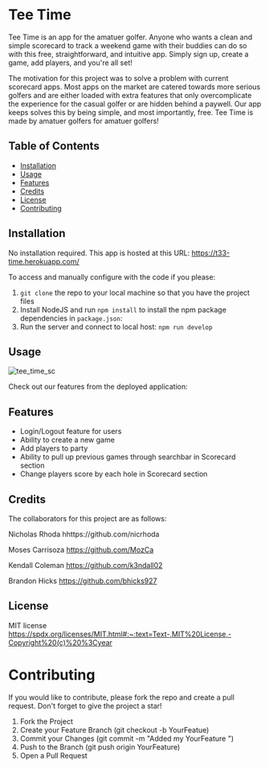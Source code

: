 # Tee Time

Tee Time is an app for the amatuer golfer. Anyone who wants a clean and simple scorecard to track a weekend game with their buddies can do so with this free, straightforward, and intuitive app. Simply sign up, create a game, add players, and you're all set!


The motivation for this project was to solve a problem with current scorecard apps. Most apps on the market are catered towards more serious golfers and are either loaded with extra features that only overcomplicate the experience for the casual golfer or are hidden behind a paywell. Our app keeps solves this by being simple, and most importantly, free. Tee Time is made by amatuer golfers for amatuer golfers!



## Table of Contents 
  - [Installation](#installation)
  - [Usage](#usage)
  - [Features](#features)
  - [Credits](#credits)
  - [License](#license)
  - [Contributing](#credits)
  

## Installation

No installation required. This app is hosted at this URL: https://t33-time.herokuapp.com/

To access and manually configure with the code if you please:
1. `git clone` the repo to your local machine so that you have the project files
2. Install NodeJS and run `npm install` to install the npm package dependencies in `package.json`:
3. Run the server and connect to local host: `npm run develop`


## Usage
![tee_time_sc](https://user-images.githubusercontent.com/112894805/226793663-00a7d17e-efce-4318-9780-d62bb1fd2db9.png)


Check out our features from the deployed application: 



## Features
- Login/Logout feature for users
- Ability to create a new game
- Add players to party
- Ability to pull up previous games through searchbar in Scorecard section
- Change players score by each hole in Scorecard section

## Credits

The collaborators for this project are as follows:

Nicholas Rhoda
hhttps://github.com/nicrhoda

Moses Carrisoza
https://github.com/MozCa

Kendall Coleman
https://github.com/k3ndall02

Brandon Hicks
https://github.com/bhicks927

## License

MIT license
https://spdx.org/licenses/MIT.html#:~:text=Text-,MIT%20License,-Copyright%20(c)%20%3Cyear

# Contributing

If you would like to contribute, please fork the repo and create a pull request. Don't forget to give the project a star! 

1. Fork the Project
2. Create your Feature Branch (git checkout -b YourFeatue)
3. Commit your Changes (git commit -m "Added my YourFeature ")
4. Push to the Branch (git push origin YourFeature)
5. Open a Pull Request




